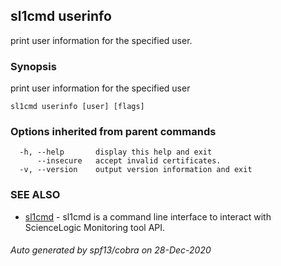 ## sl1cmd userinfo

print user information for the specified user.

### Synopsis

print user information for the specified user

```
sl1cmd userinfo [user] [flags]
```

### Options inherited from parent commands

```
  -h, --help       display this help and exit
      --insecure   accept invalid certificates.
  -v, --version    output version information and exit
```

### SEE ALSO

* [sl1cmd](sl1cmd.md)	 - sl1cmd is a command line interface to interact with ScienceLogic Monitoring tool API.

###### Auto generated by spf13/cobra on 28-Dec-2020
